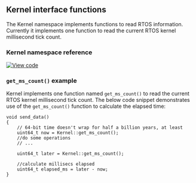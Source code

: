 ## Kernel interface functions

The Kernel namespace implements functions to read RTOS information. Currently it implements one function to read the current RTOS kernel millisecond tick count.

### Kernel namespace reference

[![View code](https://www.mbed.com/embed/?type=library)](http://os.mbed.com/docs/v5.9/mbed-os-api-doxy/namespacertos_1_1_kernel.html)

### `get_ms_count()` example

Kernel implements one function named `get_ms_count()` to read the current RTOS kernel millisecond tick count. The below code snippet demonstrates use of the `get_ms_count()` function to calculate the elapsed time:

```
void send_data()
{
    // 64-bit time doesn't wrap for half a billion years, at least
    uint64_t now = Kernel::get_ms_count();
    //do some operations
    // ...

    uint64_t later = Kernel::get_ms_count();

    //calculate millisecs elapsed
    uint64_t elapsed_ms = later - now;
}
```
